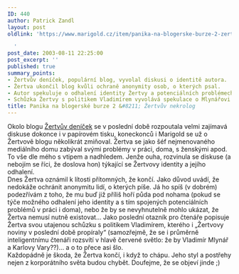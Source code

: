 ```yaml
---
ID: 440
author: Patrick Zandl
layout: post
oldlink: 'https://www.marigold.cz/item/panika-na-blogerske-burze-2-zertvuv-nekrolog

  '
post_date: 2003-08-11 22:25:00
post_excerpt: ''
published: true
summary_points:
- Žertvův deníček, populární blog, vyvolal diskusi o identitě autora.
- Žertva ukončil blog kvůli ochraně anonymity osob, o kterých psal.
- Autor spekuluje o odhalení identity Žertvy a potenciálních problémech.
- Schůzka Žertvy s politikem Vladimírem vyvolává spekulace o Mlynářovi.
title: Panika na blogerské burze 2 &#8211; Žertvův nekrolog
---
```


Okolo blogu <A href="http://zertva.bloguje.cz/" target=_blank>Žertvův deníček</A> se v poslední době rozpoutala velmi zajímavá diskuse dokonce i v papírovém tisku, koneckonců i Marigold se už o Žertvově blogu několikrát zmiňoval. Žertva se jako šéf nejmenovaného mediálního domu zabýval svými problémy v práci, doma, s ženskými apod. To vše dle mého s vtipem a nadhledem. Jenže ouha, rozvinula se diskuse (a nebojím se říci, že doslova hon) týkající se Žertvovy identity a jejího odhalení. <BR>Dnes Žertva oznámil k lítosti přítomných, že končí. Jako důvod uvádí, že nedokáže ochránit anonymitu lidí, o kterých píše. Já ho spíš (v dobrém) podezřívám z toho, že mu buď již příliš hoří půda pod nohama (pokud se týče možného odhalení jeho identity a s tím spojených potenciálních problémů v práci i doma), nebo že by se nevyhnutelně mohlo ukázat, že Žertva nemusí nutně existovat... Jako poslední otazník pro čtenáře popisuje Žertva svou utajenou schůzku s politikem Vladimírem, kterého i &#8222;Žertvovy noviny v poslední době propíraly&#8220; (samozřejmě, že se i průměrně inteligentnímu čtenáři rozsvítí v hlavě červené světlo: že by Vladimír Mlynář a Karlovy Vary??)... a o to přece asi šlo.<BR>Každopádně je škoda, že Žertva končí, i když to chápu. Jeho styl a postřehy nejen z korporátního světa budou chybět. Doufejme, že se objeví jinde ;)<BR>